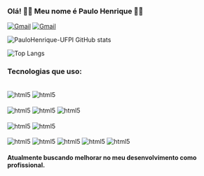 ### Olá! 🐱‍👤 Meu nome é Paulo Henrique 🐱‍👤


[![Gmail](https://img.shields.io/badge/Gmail-D14836?style=for-the-badge&logo=gmail&logoColor=white)](hunter404paulo@gmail.com)
[![Gmail](https://img.shields.io/badge/LinkedIn-0077B5?style=for-the-badge&logo=linkedin&logoColor=white)](www.linkedin.com/in/paulo-henrique-5792ab274)

![PauloHenrique-UFPI GitHub stats](https://github-readme-stats.vercel.app/api?username=PauloHenrique-UFP&show_icons=true&theme=dracula)

![Top Langs](https://github-readme-stats.vercel.app/api/top-langs/?username=PauloHenrique-UFPI&layout=compact)

### Tecnologias que uso:

<div style="display: flex: inline_block"></br>
    <img align="center" alt="html5" src="https://img.shields.io/badge/Node.js-43853D?style=for-the-badge&logo=node.js&logoColor=white"/>
    <img align="center" alt="html5" src="https://img.shields.io/badge/Flask-000000?style=for-the-badge&logo=flask&logoColor=white"/>
   
</div>

<div style="display: flex: inline_block"></br>
    <img align="center" alt="html5" src="https://img.shields.io/badge/SQLite-07405E?style=for-the-badge&logo=sqlite&logoColor=white"/>
    <img align="center" alt="html5" src="https://img.shields.io/badge/MySQL-00000F?style=for-the-badge&logo=mysql&logoColor=white"/>
    <img align="center" alt="html5" src="https://img.shields.io/badge/PostgreSQL-316192?style=for-the-badge&logo=postgresql&logoColor=white"/>

</div>

<div style="display: flex: inline_block"></br>
    <img align="center" alt="html5" src="https://img.shields.io/badge/Vue.js-35495E?style=for-the-badge&logo=vue.js&logoColor=4FC08D"/>
    <img align="center" alt="html5" src="https://img.shields.io/badge/Flutter-02569B?style=for-the-badge&logo=flutter&logoColor=white"/>

</div>

<div style="display: flex: inline_block"></br>
    <img align="center" alt="html5" src="https://img.shields.io/badge/C-00599C?style=for-the-badge&logo=c&logoColor=white"/>
    <img align="center" alt="html5" src="https://img.shields.io/badge/Python-14354C?style=for-the-badge&logo=python&logoColor=white"/>
    <img align="center" alt="html5" src="https://img.shields.io/badge/Dart-0175C2?style=for-the-badge&logo=dart&logoColor=white"/>
    <img align="center" alt="html5" src="https://img.shields.io/badge/JavaScript-323330?style=for-the-badge&logo=javascript&logoColor=F7DF1E"/>
    <img align="center" alt="html5" src="https://img.shields.io/badge/TypeScript-007ACC?style=for-the-badge&logo=typescript&logoColor=white"/>
    
</div>

#### Atualmente buscando melhorar no meu desenvolvimento como profissional.
